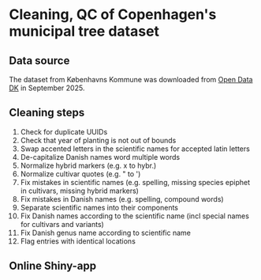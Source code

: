 # Cleaning, QC of Copenhagen's municipal tree dataset

## Data source

The dataset from Københavns Kommune was downloaded from [Open Data DK](https://www.opendata.dk/city-of-copenhagen/trae-basis-kommunale-traeer) in September 2025.

## Cleaning steps

1. Check for duplicate UUIDs
2. Check that year of planting is not out of bounds
3. Swap accented letters in the scientific names for accepted latin letters
4. De-capitalize Danish names word multiple words
5. Normalize hybrid markers (e.g. x to hybr.)
6. Normalize cultivar quotes (e.g. " to ')
7. Fix mistakes in scientific names (e.g. spelling, missing species epiphet in cultivars, missing hybrid markers)
8. Fix mistakes in Danish names (e.g. spelling, compound words)
9. Separate scientific names into their components
10. Fix Danish names according to the scientific name (incl special names for cultivars and variants)
11. Fix Danish genus name according to scientific name
12. Flag entries with identical locations


## Online Shiny-app
